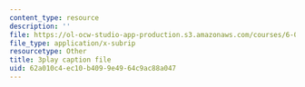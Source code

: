 ```yaml
---
content_type: resource
description: ''
file: https://ol-ocw-studio-app-production.s3.amazonaws.com/courses/6-006-introduction-to-algorithms-spring-2020/62a010c4ec10b4099e4964c9ac88a047_MAyraVVYB64.srt
file_type: application/x-subrip
resourcetype: Other
title: 3play caption file
uid: 62a010c4-ec10-b409-9e49-64c9ac88a047
---
```

